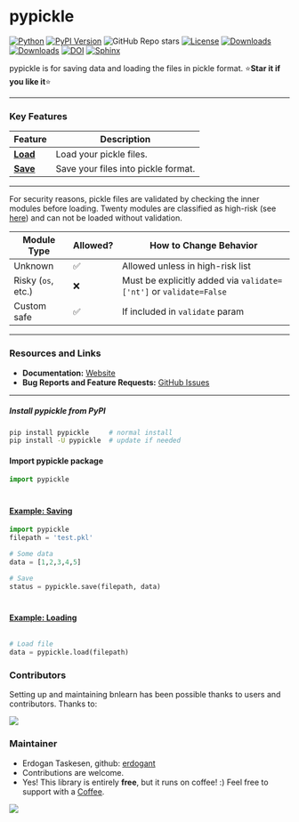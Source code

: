 # pypickle

[![Python](https://img.shields.io/pypi/pyversions/pypickle)](https://img.shields.io/pypi/pyversions/pypickle)
[![PyPI Version](https://img.shields.io/pypi/v/pypickle)](https://pypi.org/project/pypickle/)
![GitHub Repo stars](https://img.shields.io/github/stars/erdogant/pypickle)
[![License](https://img.shields.io/badge/license-MIT-green.svg)](https://github.com/erdogant/pypickle/blob/master/LICENSE)
[![Downloads](https://pepy.tech/badge/pypickle)](https://pepy.tech/project/pypickle)
[![Downloads](https://pepy.tech/badge/pypickle/month)](https://pepy.tech/project/pypickle/)
[![DOI](https://zenodo.org/badge/278702058.svg)](https://zenodo.org/badge/latestdoi/278702058)
[![Sphinx](https://img.shields.io/badge/Sphinx-Docs-Green)](https://erdogant.github.io/pypickle/)
<!---[![Coffee](https://img.shields.io/badge/coffee-black-grey.svg)](https://erdogant.github.io/donate/?currency=USD&amount=5)-->
<!---[![BuyMeCoffee](https://img.shields.io/badge/buymea-coffee-yellow.svg)](https://www.buymeacoffee.com/erdogant)-->



pypickle is for saving data and loading the files in pickle format. ⭐️**Star it if you like it**⭐️

---

### Key Features

| Feature | Description |
|--------|-------------|
| [**Load**](https://erdogant.github.io/pypickle/pages/html/Parametric.html) | Load your pickle files. |
| [**Save**](https://erdogant.github.io/pypickle/pages/html/Save_and_Load.html#saving) | Save your files into pickle format. |

---

For security reasons, pickle files are validated by checking the inner modules before loading. Twenty modules are classified as high-risk (see [here](https://erdogant.github.io/pypickle/pages/html/Save_and_Load.html#risk-modules)) and can not be loaded without validation.


| Module Type           | Allowed? | How to Change Behavior                                                  |
|-----------------------|----------|--------------------------------------------------------------------------|
| Unknown               | ✅       | Allowed unless in high-risk list                                            |
| Risky (`os`, etc.)    | ❌       | Must be explicitly added via `validate=['nt']` or `validate=False`      |
| Custom safe           | ✅       | If included in `validate` param                                         |

---

### Resources and Links
- **Documentation:** [Website](https://erdogant.github.io/pypickle)
- **Bug Reports and Feature Requests:** [GitHub Issues](https://github.com/erdogant/pypickle/issues)

---

##### Install pypickle from PyPI
```bash
pip install pypickle     # normal install
pip install -U pypickle  # update if needed
```

#### Import pypickle package
```python
import pypickle
```

#

#### [Example: Saving](https://erdogant.github.io/pypickle/pages/html/Save_and_Load.html#saving)

```python
import pypickle
filepath = 'test.pkl'

# Some data
data = [1,2,3,4,5]

# Save
status = pypickle.save(filepath, data)

```

#

#### [Example: Loading](https://erdogant.github.io/pypickle/pages/html/Save_and_Load.html#loading)

```python

# Load file
data = pypickle.load(filepath)

```


### Contributors
Setting up and maintaining bnlearn has been possible thanks to users and contributors. Thanks to:

<p align="left">
  <a href="https://github.com/erdogant/pypickle/graphs/contributors">
  <img src="https://contrib.rocks/image?repo=erdogant/pypickle" />
  </a>
</p>

### Maintainer
* Erdogan Taskesen, github: [erdogant](https://github.com/erdogant)
* Contributions are welcome.
* Yes! This library is entirely **free**, but it runs on coffee! :) Feel free to support with a <a href="https://erdogant.github.io/donate/?currency=USD&amount=5">Coffee</a>.

<a href="https://www.buymeacoffee.com/erdogant"><img src="https://img.buymeacoffee.com/button-api/?text=Buy me a coffee&emoji=&slug=erdogant&button_colour=FFDD00&font_colour=000000&font_family=Cookie&outline_colour=000000&coffee_colour=ffffff" /></a>


